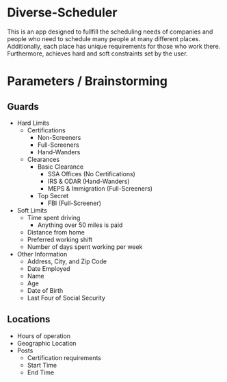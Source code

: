 # Diverse-Scheduler
This is an app designed to fullfill the scheduling needs of companies and people who need to schedule many people at many different places. Additionally, each place has unique requirements for those who work there. Furthermore, achieves hard and soft constraints set by the user.

# Parameters / Brainstorming

## Guards
+ Hard Limits
  + Certifications
    + Non-Screeners
    + Full-Screeners
    + Hand-Wanders
  + Clearances
    + Basic Clearance
      + SSA Offices (No Certifications)
      + IRS & ODAR (Hand-Wanders)
      + MEPS & Immigration (Full-Screeners)
    + Top Secret
      + FBI (Full-Screener)
+ Soft Limits
  + Time spent driving
    + Anything over 50 miles is paid
  + Distance from home
  + Preferred working shift
  + Number of days spent working per week
+ Other Information
  + Address, City, and Zip Code
  + Date Employed
  + Name
  + Age
  + Date of Birth
  + Last Four of Social Security

## Locations
+ Hours of operation
+ Geographic Location
+ Posts
  + Certification requirements
  + Start Time
  + End Time
